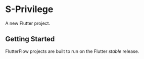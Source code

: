 # S-Privilege

A new Flutter project.

## Getting Started

FlutterFlow projects are built to run on the Flutter _stable_ release.
